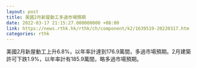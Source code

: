 ```yaml
---
layout: post
title: 美國2月新屋動工多過市場預期
date: 2022-03-17 21:15:27.000000000 +08:00
link: https://news.rthk.hk/rthk/ch/component/k2/1639519-20220317.htm
categories: rthk
---
```


美國2月新屋動工上升6.8%，以年率計達到176.9萬間，多過市場預期。2月建築許可下跌1.9%，以年率計有185.9萬間，略多過市場預期。
